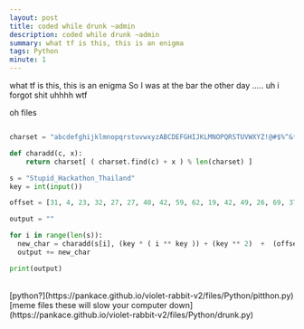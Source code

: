 ```yaml
---
layout: post
title: coded while drunk ~admin
description: coded while drunk ~admin
summary: what tf is this, this is an enigma 
tags: Python
minute: 1
---
```

 what tf is this, this is an enigma 
So I was at the bar the other day ..... uh i forgot shit 
uhhhh wtf


oh files <br>

```python 

charset = "abcdefghijklmnopqrstuvwxyzABCDEFGHIJKLMNOPQRSTUVWXYZ!@#$%^&*()_+[]{}/\\|"

def charadd(c, x):
    return charset[ ( charset.find(c) + x ) % len(charset) ]

s = "Stupid_Hackathon_Thailand" 
key = int(input())

offset = [31, 4, 23, 32, 27, 27, 40, 42, 59, 62, 19, 42, 49, 26, 69, 37, 54, 55, 47, 60, 54, 26, 20, 40, 63]

output = ""

for i in range(len(s)):
  new_char = charadd(s[i], (key * ( i ** key )) + (key ** 2)  +  (offset[i]))
  output += new_char

print(output)
```

<br>
[python?](https://pankace.github.io/violet-rabbit-v2/files/Python/pitthon.py)<br>
[meme files these will slow your computer down](https://pankace.github.io/violet-rabbit-v2/files/Python/drunk.py)
